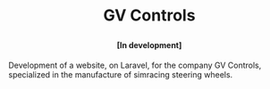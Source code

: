 # <p style="text-align: center;">GV Controls </p>
#### <p style="text-align: center;">[In development] </p>

Development of a website, on Laravel, for the company GV Controls, specialized in the manufacture of simracing steering wheels.